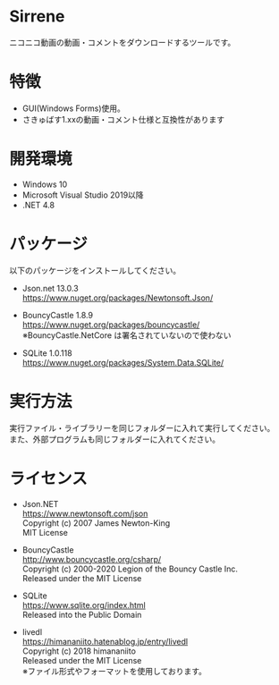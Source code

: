 # Sirrene

ニコニコ動画の動画・コメントをダウンロードするツールです。

# 特徴

- GUI(Windows Forms)使用。  
- さきゅばす1.xxの動画・コメント仕様と互換性があります  

# 開発環境

- Windows 10  
- Microsoft Visual Studio 2019以降  
- .NET 4.8  

# パッケージ

以下のパッケージをインストールしてください。  

- Json.net 13.0.3  
https://www.nuget.org/packages/Newtonsoft.Json/  

- BouncyCastle 1.8.9  
https://www.nuget.org/packages/bouncycastle/  
※BouncyCastle.NetCore は署名されていないので使わない  

- SQLite 1.0.118  
https://www.nuget.org/packages/System.Data.SQLite/  


# 実行方法

実行ファイル・ライブラリーを同じフォルダーに入れて実行してください。  
また、外部プログラムも同じフォルダーに入れてください。  

# ライセンス
- Json.NET  
https://www.newtonsoft.com/json  
Copyright (c) 2007 James Newton-King  
MIT License  

- BouncyCastle  
http://www.bouncycastle.org/csharp/  
Copyright (c) 2000-2020 Legion of the Bouncy Castle Inc.  
Released under the MIT License  

- SQLite  
https://www.sqlite.org/index.html  
Released into the Public Domain  

- livedl  
https://himananiito.hatenablog.jp/entry/livedl  
Copyright (c) 2018 himananiito  
Released under the MIT License  
※ファイル形式やフォーマットを使用しております。  
